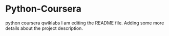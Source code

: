 # Python-Coursera
python coursera qwiklabs
I am editing the README file. Adding some more details about the project description.

